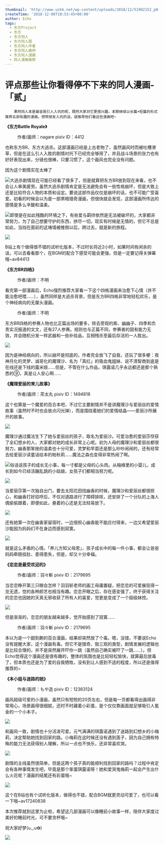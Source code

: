```yaml
---
thumbnail: 'http://www.uzkk.net/wp-content/uploads/2018/12/51902152_p0-825x510.png'
createTime: '2018-12-08T18:53:45+00:00'
author: Echo
tags:
  - 东方Project
  - 东方
  - 东方同人
  - 东方同人图
  - 东方同人作者
  - 东方同人画师
  - 东方同人漫画
  - 同人漫画推荐
---
```


# 评点那些让你看得停不下来的同人漫画-「贰」

		果然同人本是最容易引人入坑的呢，既然大家对它更感兴趣，本期继续以长篇+短篇的形式推荐五部有趣的漫画。想带朋友入坑的话，就推荐他们看这些漫画吧~

**《东方Battle Royale》**

<figure>
  <img src="http://www.uzkk.net/wp-content/uploads/2018/12/b151f8198618367a3ccd6dc22e738bd4b31ce56d-1024x714.jpg" alt=""/>
  <figcaption>作者/画师：nagare
pixiv ID：4412</figcaption>
</figure>

也称东方BR、东方大逃杀。这部漫画已经是上古老物了，虽然画风时而被吐槽潦草，但是在这么引人入胜的剧情衬托下已经完全够用了，并且战斗场景的张力也有好好表现出来，分镜也很棒，只要习惯了，这个画风也完全没有问题。

因为这个剧情实在太棒了

![](http://www.uzkk.net/wp-content/uploads/2018/12/f6144d086e061d95780a4d5a7bf40ad162d9ca1d-1024x731.jpg)大逃杀剧情现在可能已经看了很多了，但是就算把东方BR放到现在来看，也不会让人审美疲劳。虽然大逃杀剧情肯定是无法避免会有一些性格崩坏，但是大致上还是比较符合人物的本质和设定。要说这部作品仅仅是崩坏的话，也不可能广受喜爱。初看的时候会以为是一部黑暗猎奇漫画，但很快就会发现，这部漫画所传达的感情是多么辛酸和温柔。

![](http://www.uzkk.net/wp-content/uploads/2018/12/20180705103853-680x1024.png)即使是在如此残酷的环境之下，有些爱与羁绊依然是无法被破坏的，大家都非常努力，为了自己想要守护的东西，拼尽一切。现实有时候是无情的，但它不总是如此，当挡在面前的这堵墙被推倒以后，跨过去，就是新的旅程。

![](http://www.uzkk.net/wp-content/uploads/2018/12/img_0031-725x1024.png)

B站上有个做得很不错的试听化版本，不过时长将近2小时，如果时间有闲余的话，可以去看看那个，在BGM的配合下感受可能会更强，但是一定要记得关弹幕哦~av84413

**《东方BR四格》**

<figure>
  <img src="http://www.uzkk.net/wp-content/uploads/2018/12/20180705121128.png" alt=""/>
  <figcaption>作者/画师：不明</figcaption>
</figure>

看完第一部漫画后，Echo强烈推荐大家看一下这个四格漫画来治愈下心情（并不能治愈吧喂……），虽然同样是大逃杀背景，但是东方BR四格非常地轻松欢乐，是个神经病向的无厘头漫画。

<figure>
  <img src="http://www.uzkk.net/wp-content/uploads/2018/12/f09afd0735fae6cd688edf2a0fb30f2443a70ff7-1-352x1024.jpg" alt=""/>
  <figcaption>作者/画师：不明</figcaption>
</figure>

东方BR四格的参赛人物也比正篇出场的要多，除去旁观的紫、幽幽子、四季和负责实况报道的文文，还有27人参赛。规则也与正篇不同，参赛者的固有能力无效，并会随机分发一样武器和一些补给品，互相残杀至最后存活的一人胜出。

![](http://www.uzkk.net/wp-content/uploads/2018/12/531977df8db1cb1399b44958dd54564e90584bc9-352x1024.jpg)

因为是神经病向的，所以崩坏是彻底的，作者完全放飞了自我，还玩了很多梗：夜神月化的灵梦、诚哥化的魔理沙、名为「真红」的吸血鬼姐妹、说不清智商到底是在线还是下线的露米娅……但是，不管在什么作品，琪露诺几乎永远都还是那个熟悉的⑨，真是让人安心啊……

**《魔理爱丽的育儿故事》**

<figure>
  <img src="http://www.uzkk.net/wp-content/uploads/2018/12/51902152_p0-725x1024.png" alt=""/>
  <figcaption>作者/画师：茶太丸
pixiv ID：1494818</figcaption>
</figure>

这个也算是一个魔爱的百合本吧，不过它主要剧情并不是讲魔理沙与爱丽丝的爱情故事（虽然时不时也会放点闪光弹），而是围绕着她们的爱情结晶——爱丽沙所展开的故事。

![](http://www.uzkk.net/wp-content/uploads/2018/12/20180705112427-735x1024.png)

魔理沙通过魔法生下了她与爱丽丝的孩子，取名为爱丽沙。可爱治愈的爱丽莎俘获了全幻想乡的人，大家都对她的成长非常上心呢。初为人母的魔理沙和爱丽丝都很努力，幽香那笨挫的温柔也十分可爱，灵梦和早苗还是那么吵吵闹闹的，还有经常去给爱丽沙读童话绘本的帕秋莉……魔法之森也变得非常热闹了啊。

![](http://www.uzkk.net/wp-content/uploads/2018/12/20180705110806-695x1024.png)俗话说孩子的成长无小事，每一寸都是父母的心头肉。从襁褓里的小婴儿，成长到如今已经活蹦乱跳的小姑娘，女孩子们都相当努力呢。

![](http://www.uzkk.net/wp-content/uploads/2018/12/62602350_p0-725x1024.jpg)

当爱丽莎第一次独自出门，要去太阳花田找幽香的时候，魔理沙和爱丽丝都很担心，和幽香打好招呼后，不仅对道路进行了障碍排除，还安排了一个分队的上海人偶偷偷跟着，即便如此，悬着的心还是无法轻易放下。

![](http://www.uzkk.net/wp-content/uploads/2018/12/20180705112954-735x1024.png)

还有她第一次在幽香家留宿时，一边很担心幽香能不能应付得来，一边又希望爱丽沙能因为妈妈们不在身边而感到寂寞。

![](http://www.uzkk.net/wp-content/uploads/2018/12/20180705112946-741x1024.png)

就是这么矛盾的心情。「养儿方知父母恩」，孩子成长中的每一件小事，都会让爸爸妈妈牵肠挂肚、患得患失，但是，却又十分幸福。

**《恋恋是最受欢迎的》**

<figure>
  <img src="http://www.uzkk.net/wp-content/uploads/2018/12/20180706120640-726x1024.jpg" alt=""/>
  <figcaption>作者/画师：羽々斬
pixiv ID：2179695</figcaption>
</figure>

当恋恋睁开第三只眼会怎样？羽羽斩老师的画工毋庸置疑，把恋恋的可爱展现得一览无遗，觉的各种颜艺也相当有趣。恋恋开眼之后，存在感变强了，终于获得关注的恋恋也因她的天真无邪收获了所有人的喜爱，觉更是变成了一个超级妹控。

![](http://www.uzkk.net/wp-content/uploads/2018/12/8241574e9258d109d91c4820d958ccbf6d814dbe-724x1024.jpg)

但是渐渐的，恋恋的朋友越来越多，觉开始感到了寂寞……

<figure>
  <img src="http://www.uzkk.net/wp-content/uploads/2018/12/3394810a19d8bc3ec382e7588a8ba61ea9d345ab-724x1024.jpg" alt=""/>
  <figcaption>作者/画师：羽々斬
pixiv ID：2179695</figcaption>
</figure>

本以为是一个甜到齁的百合漫画，结果却突然放了个毒。嗯，没错，不要说Echo没有提醒大家，这个漫画有毒。但它不是猎奇、毁三观的类型，剧情发展的逻辑也是比较合理的，并不是突然展开吓你一跳（虽然自己确实被吓了一跳……）。但Echo觉得这个漫画还是很有趣的，整体的氛围也是比较轻松愉快，就算最后放毒了，但本质也还是为了爱的自我牺牲，没有到让人感到不适的程度，所以还是值得推荐的~

**《本小姐与迷路的她》**

<figure>
  <img src="http://www.uzkk.net/wp-content/uploads/2018/12/62733582_p0.png" alt=""/>
  <figcaption>作者/画师：もや造
pixiv ID：12363124</figcaption>
</figure>

画风超级可爱的小漫画，虽然只有短短的20页左右，但是每一页都看得出画得非常用心，场景画得很细腻，还时不时藏着小彩蛋，是个仅仅靠画面就足够吸引人氪金的一个小本子。

![](http://www.uzkk.net/wp-content/uploads/2018/12/16410823dd54564e886bf1dfb9de9c82d0584fda-701x1024.jpg)

和画风一致，剧情也十分活泼可爱。元气满满的琪露诺遇到了迷路到幻想乡的小梅莉，决定帮助她找到回家的路。小梅莉在这时候还没有遇到莲子，因为自己拥有特殊的能力无法获得别人理解，所以一点也不快乐，还非常喜欢哭。

![](http://www.uzkk.net/wp-content/uploads/2018/12/3394810a19d8bc3e9556132c888ba61ea9d3458a-701x1024.jpg)

剧情的主线虽然很简单，但是这两个孩子真的能顺利找到回家的路吗？过程中肯定会有各种事情发生吧，毕竟是那个笨蛋琪露诺呀！她和爱哭鬼梅莉一起会产生出什么火花呢？漫画的结尾还有彩蛋哦~

![](http://www.uzkk.net/wp-content/uploads/2018/12/8f030824ab18972b83c6152ceccd7b899f510a68-701x1024.jpg)

这个在B站也有个试听化版本，做得也不错，配合BGM就更灵动可爱了，也可以看一下哦~av17240838

本次推荐就到这里为止啦，希望这几部漫画可以像睡前小故事一样，陪伴大家度过美好的睡前时光，可不要贪杯哦~

祝大家好梦(u◡u✿)

![](http://www.uzkk.net/wp-content/uploads/2018/12/20180706121202.jpg)
